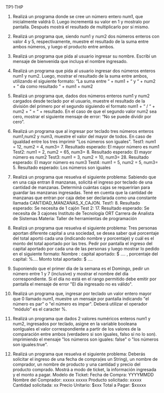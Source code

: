 TP1-THP

1. Realizá un programa donde se cree un número entero num1, que inicialmente valdrá 0.
Luego incrementá su valor en 1 y mostralo por pantalla. Después mostrá el resultado de
multiplicarlo por sí mismo.

2. Realizá un programa que, siendo num1 y num2 dos números enteros con valor 4 y 5,
respectivamente, muestre el resultado de la suma entre ambos números, y luego el producto
entre ambos.

3. Realizá un programa que pida al usuario ingresar su nombre. Escribí un mensaje de
bienvenida que incluya el nombre ingresado.

4. Realizá un programa que pida al usuario ingresar dos números enteros num1 y num2.
Luego, mostrar el resultado de la suma entre ambos, utilizando el siguiente formato:
 “La suma entre “ + num1 + “ y “ + num2 + “ da como resultado “ + num1 + num2
 
5. Realizá un programa que, dados dos números enteros num1 y num2 cargados desde
teclado por el usuario, muestre el resultado de la división del primero por el segundo siguiendo
el formato num1 + “ / “ + num2 + “ = “ + resultado. En el caso de que el segundo valor num2
sea cero, mostrar el siguiente mensaje de error: “No se puede dividir por cero”.

6. Realizá un programa que al ingresar por teclado tres números enteros num1,num2 y num3,
muestre el valor del mayor de todos. En caso de igualdad entre los tres imprimir "Los números
son iguales".
Test1: num1 = 12, num2 = 4, num3= 7. Resultado esperado: El mayor número es num1
Test2: num1 = 2, num2 = 65, num3= 8. Resultado esperado: El mayor número es num2
Test3: num1 = 3, num2 = 10, num3= 28. Resultado esperado: El mayor número es num3
Test4: num1 = 5, num2 = 5, num3= 5. Resultado esperado: Los números son iguales

7. Realizá un programa que resuelva el siguiente problema:
Sabiendo que en una caja entran 8 manzanas, solicitá el ingreso por teclado de una cantidad
de manzanas. Determiná cuántas cajas se requerirían para guardar las manzanas ingresadas.
Tené en cuenta que la cantidad de manzanas que entran por caja debe ser declarada como
una constante llamada CANTIDAD_MANZANAS_X_CAJON.
Test1: 8. Resultado esperado: Se necesita de 1 cajón
Test 2: 17. Resultado esperado: Se necesita de 3 cajones 
Instituto de Tecnología ORT
Carrera de Analista de Sistemas
Materia: Taller de herramientas de programación

8. Realizá un programa que resuelva el siguiente problema: Tres personas aportan diferente
capital a una sociedad, se desea saber qué porcentaje del total aportó cada una (indicando
nombre y porcentaje) y cuál es el monto del total aportado por las tres.
Pedir por pantalla el ingreso del capital aportado por cada una de las personas y luego mostrar
lo pedido en el siguiente formato:
Nombre : capital aportado: $ …. , porcentaje del capital: %....
Monto total aportado: $ ….

9. Suponiendo que el primer día de la semana es el Domingo, pedir un número entre 1 y 7
(inclusive) y mostrar el nombre del día correspondiente. Si el día no está en el rango permitido
debe emitir por pantalla el mensaje de error "El día ingresado no es válido".

10. Realizá un programa que, ingresar por teclado un valor entero mayor que 0 llamado num1,
muestre un mensaje por pantalla indicando "el número es par" o "el número es impar".
Deberá utilizar el operador “módulo” es el caracter %.

11. Realizá un programa que dados 2 valores numéricos enteros num1 y num2, ingresados
por teclado, asigne en la variable booleana sonIguales el valor correspondiente a partir de los
valores de la comparación entre ambos (verdadero si son iguales, falso si no lo son).
imprimiendo el mensaje "los números son iguales: false" o "los números son iguales:true".

12. Realizá un programa que resuelva el siguiente problema:
Deberás solicitar el ingreso de una fecha de compra(es un String), un nombre de comprador,
un nombre de producto y una cantidad y precio del producto comprado. Mostrá a modo de
ticket, la información ingresada y el monto a pagar.
Modelo de Ticket:
Fecha de Compra: YYYYMMDD
Nombre del Comprador: xxxxx xxxxx
Producto solicitado: xxxxx
Cantidad solicitada: xx
Precio Unitario: $xxx
Total a Pagar: $xxxxx
